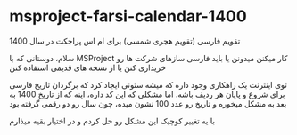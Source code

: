 # msproject-farsi-calendar-1400
تقویم فارسی (تقویم هجری شمسی) برای ام اس پراجکت در سال 1400

سلام، دوستانی که با
MSProject
کار میکنن میدونن یا باید فارسی سازهای شرکت ها رو خریداری کنن یا از نسخه های قدیمی استفاده کنن

توی اینترنت یک راهکاری وجود داره که میشه ستونی ایجاد کرد که برگردان تاریخ فارسی برای شروع و پایان هر ردیف باشه. اما مشکلی که این کد داره، اینه که از تاریخ 1400 به بعد به مشکل میخوره و تاریخ رو عدد 100 نشون میده، چون سال رو دو رقمی گرفته بود

با یه تغییر کوچیک این مشکل رو حل کردم و در اختیار بقیه میذارم
